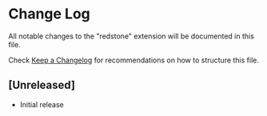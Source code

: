 # Change Log

All notable changes to the "redstone" extension will be documented in this file.

Check [Keep a Changelog](http://keepachangelog.com/) for recommendations on how to structure this file.

## [Unreleased]

- Initial release